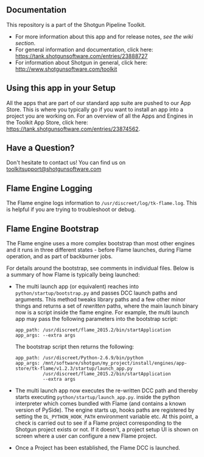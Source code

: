 ## Documentation
This repository is a part of the Shotgun Pipeline Toolkit.

- For more information about this app and for release notes, *see the wiki section*.
- For general information and documentation, click here: https://tank.shotgunsoftware.com/entries/23888727
- For information about Shotgun in general, click here: http://www.shotgunsoftware.com/toolkit

## Using this app in your Setup
All the apps that are part of our standard app suite are pushed to our App Store.
This is where you typically go if you want to install an app into a project you are
working on. For an overview of all the Apps and Engines in the Toolkit App Store,
click here: https://tank.shotgunsoftware.com/entries/23874562.

## Have a Question?
Don't hesitate to contact us! You can find us on toolkitsupport@shotgunsoftware.com

## Flame Engine Logging
The Flame engine logs information to `/usr/discreet/log/tk-flame.log`. This is helpful if you are trying
to troubleshoot or debug.

## Flame Engine Bootstrap
The Flame engine uses a more complex bootstrap than most other engines
and it runs in three different states - before Flame launches, during Flame operation,
and as part of backburner jobs.

For details around the bootstrap, see comments in individual files. Below is a summary of how
Flame is typically being launched:

- The multi launch app (or equivalent) reaches into `python/startup/bootstrap.py` and passes DCC launch paths
  and arguments. This method tweaks library paths and a few other minor things and returns a
  set of *rewritten* paths, where the main launch binary now is a script inside the flame engine.
  For example, the multi launch app may pass the following parameters into the bootstrap script:

  ```
  app_path: /usr/discreet/flame_2015.2/bin/startApplication
  app_args: --extra args
  ```

  The bootstrap script then returns the following:

  ```
  app_path: /usr/discreet/Python-2.6.9/bin/python
  app_args: /mnt/software/shotgun/my_project/install/engines/app-store/tk-flame/v1.2.3/startup/launch_app.py
            /usr/discreet/flame_2015.2/bin/startApplication
            --extra args
  ```

- The multi launch app now executes the re-written DCC path and thereby starts executing `python/startup/launch_app.py`.
  inside the python interpreter which comes bundled with Flame (and contains a known version of PySide). The engine starts
  up, hooks paths are registered by setting the `DL_PYTHON_HOOK_PATH` environment variable etc.
  At this point, a check is carried out to see if a Flame project corresponding to the Shotgun project exists or not.
  If it doesn't, a project setup UI is shown on screen where a user can configure a new Flame project.

- Once a Project has been established, the Flame DCC is launched.
